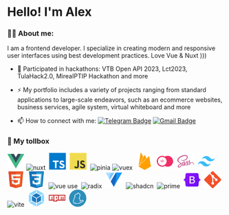 # Hello! I'm Alex

### :man_technologist: About me:

<p>
I am a frontend developer. I specialize in creating modern and responsive user interfaces using best development practices. Love Vue & Nuxt )))
</p>

- :telescope: Participated in hackathons: VTB Open API 2023, Lct2023, TulaHack2.0, MireaIPTIP Hackathon and more

- :zap: My portfolio includes a variety of projects ranging from standard applications to large-scale endeavors, such as an ecommerce websites, business services, agile system, virtual whiteboard and more

- :mailbox: How to connect with me: [![Telegram Badge](https://img.shields.io/badge/-youngjuicycashrussia-blue?style=flat&logo=Telegram&logoColor=white)](https://t.me/youngjuicycashrussia) [![Gmail Badge](https://img.shields.io/badge/-gmail-red?style=flat&logo=Gmail&logoColor=white)](mailto:1alexpeshkov@gmail.com)

### 🧰 My tollbox

<div>
  <img src="https://github.com/devicons/devicon/blob/master/icons/vuejs/vuejs-original.svg" title="vue" alt="vue" width="40" height="40"/>
  <img src="https://seeklogo.com/images/N/nuxt-logo-1CCC5F38FD-seeklogo.com.png" title="nuxt" alt="nuxt" width="45" height="35"/>&nbsp;
  <img src="https://github.com/devicons/devicon/blob/master/icons/typescript/typescript-original.svg" title="ts" alt="ts" width="40" height="40"/>&nbsp;
  <img src="https://github.com/devicons/devicon/blob/master/icons/javascript/javascript-original.svg" title="js" alt="js" width="40" height="40"/>&nbsp;
    <img src="https://pinia.vuejs.org/logo.svg" title="pinia" alt="pinia" width="40" height="40"/>
    <img src="https://user-images.githubusercontent.com/7110136/29002857-9e802f08-7ab4-11e7-9c31-604b5d0d0c19.png" title="vuex" alt="vuex" width="40" height="40"/>&nbsp;
      <img src="https://github.com/devicons/devicon/blob/master/icons/firebase/firebase-plain.svg" title="firebase" alt="firebase" width="40" height="40"/>&nbsp;
      <img src="https://github.com/devicons/devicon/blob/master/icons/appwrite/appwrite-original.svg" title="appwrite" alt="appwrite" width="40" height="40"/>&nbsp;
  <img src="https://github.com/devicons/devicon/blob/master/icons/sass/sass-original.svg" title="sass/scss" alt="sass/scss" width="40" height="40"/>&nbsp;
  <img src="https://github.com/devicons/devicon/blob/master/icons/tailwindcss/tailwindcss-original.svg" title="tailwind" alt="tailwind" width="40" height="40"/>&nbsp;
  <!-- <img src="https://github.com/devicons/devicon/blob/master/icons/react/react-original.svg" title="react" alt="react" width="40" height="40"/>&nbsp -->
  <img src="https://github.com/devicons/devicon/blob/master/icons/html5/html5-original.svg" title="html5" alt="html5" width="40" height="40"/>&nbsp;
  <img src="https://github.com/devicons/devicon/blob/master/icons/css3/css3-original.svg" title="css" alt="css" width="40" height="40"/>&nbsp;
   <img src="https://seeklogo.com/images/V/vueuse-logo-C7294BFD15-seeklogo.com.png" title="vue use" alt="vue use" width="30" height="35"/>&nbsp;
   <img src="https://www.radix-vue.com/logo.svg" title="radix" alt="radix" width="40" height="40"/>&nbsp;
  <img src="https://github.com/devicons/devicon/blob/master/icons/vuetify/vuetify-original.svg" title="vuetify" alt="vuetify" width="40" height="40"/>&nbsp;
  <img src="https://encrypted-tbn0.gstatic.com/images?q=tbn:ANd9GcQAjouFTAB2PcXfnfkjy1SUjkaMeaymXnzoOA&usqp=CAU" title="shadcn" alt="shadcn" width="40" height="40"/>&nbsp;
  <img src="https://www.primefaces.org/wp-content/uploads/2019/12/primevue-logo.png" title="prime" alt="prime" width="40" height="40"/>&nbsp;
  <img src="https://github.com/devicons/devicon/blob/master/icons/bootstrap/bootstrap-original.svg" title="bootstrap" alt="bootstrap" width="40" height="40"/>&nbsp;
    <img src="https://github.com/devicons/devicon/blob/master/icons/git/git-original.svg" title="git" alt="git" width="40" height="40"/>&nbsp;
    <img src="https://vitejs.dev/logo.svg" title="vite" alt="vite" width="40" height="40"/>&nbsp;
  <img src="https://github.com/devicons/devicon/blob/master/icons/webpack/webpack-original.svg" title="webpack" alt="webpack" width="40" height="40"/>&nbsp;
  <img src="https://github.com/devicons/devicon/blob/master/icons/npm/npm-original-wordmark.svg" title="npm" alt="npm" width="40" height="40"/>&nbsp;
  <img src="https://github.com/devicons/devicon/blob/master/icons/yarn/yarn-original.svg" title="yarn" alt="yarn" width="40" height="40"/>&nbsp;
</div>
